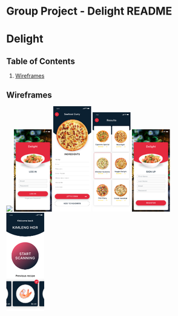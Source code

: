 Group Project - Delight README
===
# Delight

## Table of Contents
1. [Wireframes](#Wireframes)

## Wireframes
<img src="/images/HOME.png" width=100> <img src="/images/LOGIN.png" width=100> <img src="/images/INGREDIENTS.png" width=100> <img src="/images/RESULTS.png" width=100> <img src="/images/SIGNUP.png" width=100> <img src="/images/WELCOME.png" width=100>


